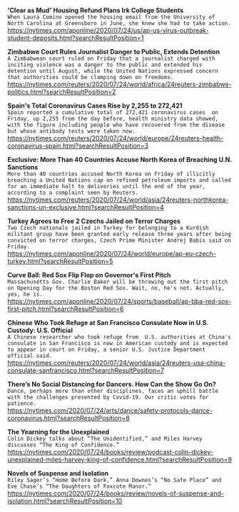 **'Clear as Mud' Housing Refund Plans Irk College Students**\
`When Laura Comino opened the housing email from the University of North Carolina at Greensboro in June, she knew she had to take action.`\
https://nytimes.com/aponline/2020/07/24/us/ap-us-virus-outbreak-student-deposits.html?searchResultPosition=1

**Zimbabwe Court Rules Journalist Danger to Public, Extends Detention**\
`A Zimbabwean court ruled on Friday that a journalist charged with inciting violence was a danger to the public and extended his detention until August, while the United Nations expressed concern that authorities could be clamping down on freedoms.`\
https://nytimes.com/reuters/2020/07/24/world/africa/24reuters-zimbabwe-politics.html?searchResultPosition=2

**Spain's Total Coronavirus Cases Rise by 2,255 to 272,421**\
`Spain reported a cumulative total of 272,421 coronavirus cases  on Friday, up 2,255 from the day before, health ministry data showed, with the figure including people who have recovered from the disease but whose antibody tests were taken now. `\
https://nytimes.com/reuters/2020/07/24/world/europe/24reuters-health-coronavirus-spain.html?searchResultPosition=3

**Exclusive: More Than 40 Countries Accuse North Korea of Breaching U.N. Sanctions**\
`More than 40 countries accused North Korea on Friday of illicitly breaching a United Nations cap on refined petroleum imports and called for an immediate halt to deliveries until the end of the year, according to a complaint seen by Reuters.`\
https://nytimes.com/reuters/2020/07/24/world/asia/24reuters-northkorea-sanctions-un-exclusive.html?searchResultPosition=4

**Turkey Agrees to Free 2 Czechs Jailed on Terror Charges**\
`Two Czech nationals jailed in Turkey for belonging to a Kurdish militant group have been granted early release three years after being convicted on terror charges, Czech Prime Minister Andrej Babis said on Friday.`\
https://nytimes.com/aponline/2020/07/24/world/europe/ap-eu-czech-turkey.html?searchResultPosition=5

**Curve Ball: Red Sox Flip Flop on Governor's First Pitch**\
`Massachusetts Gov. Charlie Baker will be throwing out the first pitch on Opening Day for the Boston Red Sox. Wait, no, he's not. Actually, yes, he is.`\
https://nytimes.com/aponline/2020/07/24/sports/baseball/ap-bba-red-sox-first-pitch.html?searchResultPosition=6

**Chinese Who Took Refuge at San Francisco Consulate Now in U.S. Custody: U.S. Official**\
`A Chinese researcher who took refuge from  U.S. authorities at China's consulate in San Francisco is now in American custody and is expected to appear in court on Friday, a senior U.S. Justice Department official said.   `\
https://nytimes.com/reuters/2020/07/24/world/asia/24reuters-usa-china-consulate-sanfrancisco.html?searchResultPosition=7

**There’s No Social Distancing for Dancers. How Can the Show Go On?**\
`Dance, perhaps more than other disciplines, faces an uphill battle with the challenges presented by Covid-19. Our critic votes for patience.`\
https://nytimes.com/2020/07/24/arts/dance/safety-protocols-dance-coronavirus.html?searchResultPosition=8

**The Yearning for the Unexplained**\
`Colin Dickey talks about “The Unidentified,” and Miles Harvey discusses “The King of Confidence.”`\
https://nytimes.com/2020/07/24/books/review/podcast-colin-dickey-unexplained-miles-harvey-king-of-confidence.html?searchResultPosition=9

**Novels of Suspense and Isolation**\
`Riley Sager’s “Home Before Dark,” Anna Downes’s “No Safe Place” and Eve Chase’s “The Daughters of Foxcote Manor.”`\
https://nytimes.com/2020/07/24/books/review/novels-of-suspense-and-isolation.html?searchResultPosition=10

